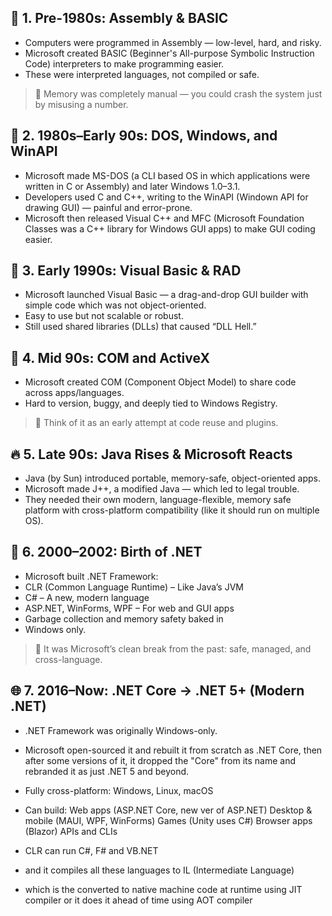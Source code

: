 ## 🧨 1. Pre-1980s: Assembly & BASIC

- Computers were programmed in Assembly — low-level, hard, and risky.
- Microsoft created BASIC (Beginner's All-purpose Symbolic Instruction Code) interpreters to make programming easier.
- These were interpreted languages, not compiled or safe.

> 🧠 Memory was completely manual — you could crash the system just by misusing a number.

## 💾 2. 1980s–Early 90s: DOS, Windows, and WinAPI

- Microsoft made MS-DOS (a CLI based OS in which applications were written in C or Assembly) and later Windows 1.0–3.1.
- Developers used C and C++, writing to the WinAPI (Windown API for drawing GUI) — painful and error-prone.
- Microsoft then released Visual C++ and MFC (Microsoft Foundation Classes was a C++ library for Windows GUI apps) to make GUI coding easier.

## 🧱 3. Early 1990s: Visual Basic & RAD

- Microsoft launched Visual Basic — a drag-and-drop GUI builder with simple code which was not object-oriented.
- Easy to use but not scalable or robust.
- Still used shared libraries (DLLs) that caused “DLL Hell.”

## 🧩 4. Mid 90s: COM and ActiveX

- Microsoft created COM (Component Object Model) to share code across apps/languages.
- Hard to version, buggy, and deeply tied to Windows Registry.

> 🧠 Think of it as an early attempt at code reuse and plugins.

## 🔥 5. Late 90s: Java Rises & Microsoft Reacts

- Java (by Sun) introduced portable, memory-safe, object-oriented apps.
- Microsoft made J++, a modified Java — which led to legal trouble.
- They needed their own modern, language-flexible, memory safe platform with cross-platform compatibility (like it should run on multiple OS).

## 🚀 6. 2000–2002: Birth of .NET

- Microsoft built .NET Framework:
- CLR (Common Language Runtime) – Like Java’s JVM
- C# – A new, modern language
- ASP.NET, WinForms, WPF – For web and GUI apps
- Garbage collection and memory safety baked in
- Windows only.

> 🧠 It was Microsoft’s clean break from the past: safe, managed, and cross-language.

## 🌐 7. 2016–Now: .NET Core → .NET 5+ (Modern .NET)

- .NET Framework was originally Windows-only.
- Microsoft open-sourced it and rebuilt it from scratch as .NET Core, then after some versions of it, it dropped the "Core" from its name and rebranded it as just .NET 5 and beyond.
- Fully cross-platform: Windows, Linux, macOS
- Can build:
    Web apps (ASP.NET Core, new ver of ASP.NET)
    Desktop & mobile (MAUI, WPF, WinForms)
    Games (Unity uses C#)
    Browser apps (Blazor)
    APIs and CLIs

- CLR can run C#, F# and VB.NET
- and it compiles all these languages to IL (Intermediate Language)
- which is the converted to native machine code at runtime using JIT compiler or it does it ahead of time using AOT compiler

